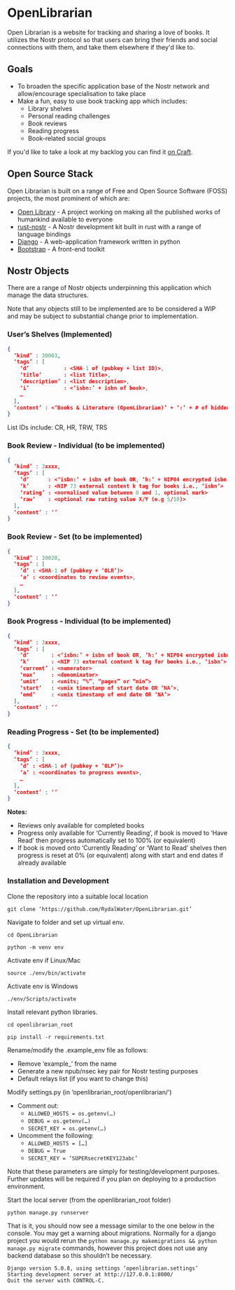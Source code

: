 # OpenLibrarian
Open Librarian is a website for tracking and sharing a love of books. It utilizes the Nostr protocol so that users can bring their friends and social connections with them, and take them elsewhere if they'd like to. 

## Goals
- To broaden the specific application base of the Nostr network and allow/encourage specialisation to take place 
- Make a fun, easy to use book tracking app which includes:
  - Library shelves
  - Personal reading challenges
  - Book reviews
  - Reading progress
  - Book-related social groups

If you'd like to take a look at my backlog you can find it [on Craft](https://parks-take-vcv.craft.me/OpenLibrarianRoadmap).

## Open Source Stack
Open Librarian is built on a range of Free and Open Source Software (FOSS) projects, the most prominent of which are:

- [Open Library](https://openlibrary.org/) - A project working on making all the published works of humankind available to everyone
- [rust-nostr](https://rust-nostr.org/) - A Nostr development kit built in rust with a range of language bindings 
- [Django](djangoproject.com) - A web-application framework written in python
- [Bootstrap](https://getbootstrap.com/) - A front-end toolkit


## Nostr Objects
There are a range of Nostr objects underpinning this application which manage the data structures.

Note that any objects still to be implemented are to be considered a WIP and may be subject to substantial change prior to implementation.

### User’s Shelves (Implemented)

```json
{
  ‘kind’ : 30003,
  ‘tags’ : [
    ‘d’           : <SHA-1 of (pubkey + list ID)>,
    ‘title’       : <list Title>,
    ‘description’ : <list description>,
    ‘i’           : <‘isbn:’ + isbn of book>,
    …
  ],
  ‘content’ : <‘Books & Literature (OpenLibrarian)’ + ‘:’ + # of hidden books + ‘:’ + NIP04 encrypted ‘i’ tags for isbns of hidden books>   
}
```

List IDs include: CR, HR, TRW, TRS


### Book Review - Individual (to be implemented)

```json
{
  ‘kind’ : 3xxxx,
  ‘tags’ : [
    ‘d’      : <‘isbn:’ + isbn of book OR, ‘h:’ + NIP04 encrypted isbn of book>
    ‘k’      : <NIP 73 external content k tag for books i.e., ‘isbn’>
    ‘rating’ : <normalised value between 0 and 1, optional mark>
    ‘raw’    : <optional raw rating value X/Y (e.g 5/10)>
  ],
  ‘content’ : ‘’
}
```

### Book Review - Set (to be implemented)

```json
{
  ‘kind’ : 30020,
  ‘tags’ : [
    ‘d’ : <SHA-1 of (pubkey + ‘OLR’)>
    ‘a’ : <coordinates to review events>,
    …
  ],
  ‘content’ : ‘’
}
```

### Book Progress - Individual (to be implemented)

```json
{
  ‘kind’ : 3xxxx,
  ‘tags’ : [
    ‘d’       : <‘isbn:’ + isbn of book OR, ‘h:’ + NIP04 encrypted isbn of book>
    ‘k’       : <NIP 73 external content k tag for books i.e., ‘isbn’>
    ‘current’ : <numerator>
    ‘max’     : <denominator>
    ’unit’    : <units; “%”, “pages” or “min”>
    ‘start’   : <unix timestamp of start date OR ‘NA’>,
    ‘end’     : <unix timestamp of end date OR ‘NA’>
  ],
  ‘content’ : ‘’
}
```

### Reading Progress  - Set (to be implemented)

```json
{
  ‘kind’ : 3xxxx,
  ‘tags’ : [
    ‘d’ : <SHA-1 of (pubkey + ‘OLP’)>
    ‘a’ : <coordinates to progress events>,
    …
  ],
  ‘content’ : ‘’
}
```

**Notes:**

- Reviews only available for completed books
- Progress only available for ‘Currently Reading’, if book is moved to ‘Have Read’ then progress automatically set to 100% (or equivalent)
- If book is moved onto ‘Currently Reading’ or ‘Want to Read’ shelves then progress is reset at 0% (or equivalent) along with start and end dates if already available

### Installation and Development

Clone the repository into a suitable local location 

```
git clone ‘https://github.com/RydalWater/OpenLibrarian.git’
```

Navigate to folder and set up virtual env.

```
cd OpenLibrarian

python -m venv env
```

Activate env if Linux/Mac

```
source ./env/bin/activate
```

Activate env is Windows

```
./env/Scripts/activate
```

Install relevant python libraries.

```
cd openlibrarian_root

pip install -r requirements.txt
```

Rename/modify the .example_env file as follows:

- Remove ‘example_’ from the name
- Generate a new npub/nsec key pair for Nostr testing purposes
- Default relays list (if you want to change this)

Modify settings.py (in ‘openlibrarian_root/openlibrarian/‘)

- Comment out:
  - `ALLOWED_HOSTS = os.getenv(…)`
  - `DEBUG = os.getenv(…)`
  - `SECRET_KEY = os.getenv(…)`
- Uncomment the following: 
  - `ALLOWED_HOSTS = […]`
  - `DEBUG = True`
  - `SECRET_KEY = ‘SUPERsecretKEY123abc’`

Note that these parameters are simply for testing/development purposes. Further updates will be required if you plan on deploying to a production environment.

Start the local server (from the openlibrarian_root folder)

```
python manage.py runserver
```

That is it, you should now see a message similar to the one below in the console. You may get a warning about migrations. Normally for a django project you would rerun the `python manage.py makemigrations && python manage.py migrate` commands, however this project does not use any backend database so this shouldn’t be necessary.

```
Django version 5.0.8, using settings ‘openlibrarian.settings’
Starting development server at http://127.0.0.1:8000/
Quit the server with CONTROL-C.
```





